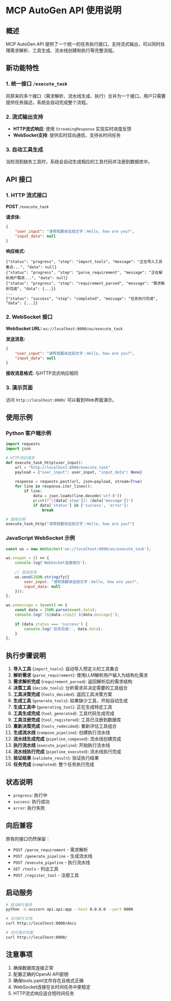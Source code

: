 # MCP AutoGen API 使用说明

## 概述

MCP AutoGen API 提供了一个统一的任务执行接口，支持流式输出，可以同时处理需求解析、工具生成、流水线创建和执行等完整流程。

## 新功能特性

### 1. 统一接口 `/execute_task`

将原来的多个接口（需求解析、流水线生成、执行）合并为一个接口，用户只需要提供任务描述，系统会自动完成整个流程。

### 2. 流式输出支持

- **HTTP流式响应**: 使用 `StreamingResponse` 实现实时进度反馈
- **WebSocket支持**: 提供实时双向通信，支持长时间任务

### 3. 自动工具生成

当检测到缺失工具时，系统会自动生成相应的工具代码并注册到数据库中。

## API 接口

### 1. HTTP 流式接口

**POST** `/execute_task`

**请求体:**
```json
{
    "user_input": "请帮我翻译这段文字：Hello, how are you?",
    "input_data": null
}
```

**响应格式:**
```
{"status": "progress", "step": "import_tools", "message": "正在导入工具集合...", "data": null}
{"status": "progress", "step": "parse_requirement", "message": "正在解析用户需求...", "data": null}
{"status": "progress", "step": "requirement_parsed", "message": "需求解析完成", "data": {...}}
...
{"status": "success", "step": "completed", "message": "任务执行完成", "data": {...}}
```

### 2. WebSocket 接口

**WebSocket URL:** `ws://localhost:8000/ws/execute_task`

**发送消息:**
```json
{
    "user_input": "请帮我翻译这段文字：Hello, how are you?",
    "input_data": null
}
```

**接收消息格式:** 与HTTP流式响应相同

### 3. 演示页面

访问 `http://localhost:8000/` 可以看到Web界面演示。

## 使用示例

### Python 客户端示例

```python
import requests
import json

# HTTP流式请求
def execute_task_http(user_input):
    url = "http://localhost:8000/execute_task"
    payload = {"user_input": user_input, "input_data": None}
    
    response = requests.post(url, json=payload, stream=True)
    for line in response.iter_lines():
        if line:
            data = json.loads(line.decode('utf-8'))
            print(f"[{data['step']}] {data['message']}")
            if data['status'] in ['success', 'error']:
                break

# 使用示例
execute_task_http("请帮我翻译这段文字：Hello, how are you?")
```

### JavaScript WebSocket 示例

```javascript
const ws = new WebSocket('ws://localhost:8000/ws/execute_task');

ws.onopen = () => {
    console.log('WebSocket连接成功');
    
    // 发送任务
    ws.send(JSON.stringify({
        user_input: "请帮我翻译这段文字：Hello, how are you?",
        input_data: null
    }));
};

ws.onmessage = (event) => {
    const data = JSON.parse(event.data);
    console.log(`[${data.step}] ${data.message}`);
    
    if (data.status === 'success') {
        console.log('任务完成:', data.data);
    }
};
```

## 执行步骤说明

1. **导入工具** (`import_tools`): 自动导入预定义的工具集合
2. **解析需求** (`parse_requirement`): 使用LLM解析用户输入为结构化需求
3. **需求解析完成** (`requirement_parsed`): 返回解析后的需求结构
4. **决策工具** (`decide_tools`): 分析需求并决定需要的工具组合
5. **工具决策完成** (`tools_decided`): 返回工具决策方案
6. **生成工具** (`generate_tools`): 如果缺少工具，开始自动生成
7. **生成工具中** (`generating_tool`): 正在生成特定工具
8. **工具生成完成** (`tool_generated`): 工具代码生成完成
9. **工具注册完成** (`tool_registered`): 工具已注册到数据库
10. **重新决策完成** (`tools_redecided`): 重新评估工具组合
11. **生成流水线** (`compose_pipeline`): 创建执行流水线
12. **流水线生成完成** (`pipeline_composed`): 流水线创建完成
13. **执行流水线** (`execute_pipeline`): 开始执行流水线
14. **流水线执行完成** (`pipeline_executed`): 流水线执行完成
15. **验证结果** (`validate_result`): 验证执行结果
16. **任务完成** (`completed`): 整个任务执行完成

## 状态说明

- `progress`: 执行中
- `success`: 执行成功
- `error`: 执行失败

## 向后兼容

原有的接口仍然保留：
- `POST /parse_requirement` - 需求解析
- `POST /generate_pipeline` - 生成流水线
- `POST /execute_pipeline` - 执行流水线
- `GET /tools` - 列出工具
- `POST /register_tool` - 注册工具

## 启动服务

```bash
# 启动API服务
python -m uvicorn api.api:app --host 0.0.0.0 --port 8000

# 访问API文档
curl http://localhost:8000/docs

# 访问演示页面
curl http://localhost:8000/
```

## 注意事项

1. 确保数据库连接正常
2. 配置正确的OpenAI API密钥
3. 确保tools.yaml文件存在且格式正确
4. WebSocket连接在长时间任务中更稳定
5. HTTP流式响应适合短时间任务 